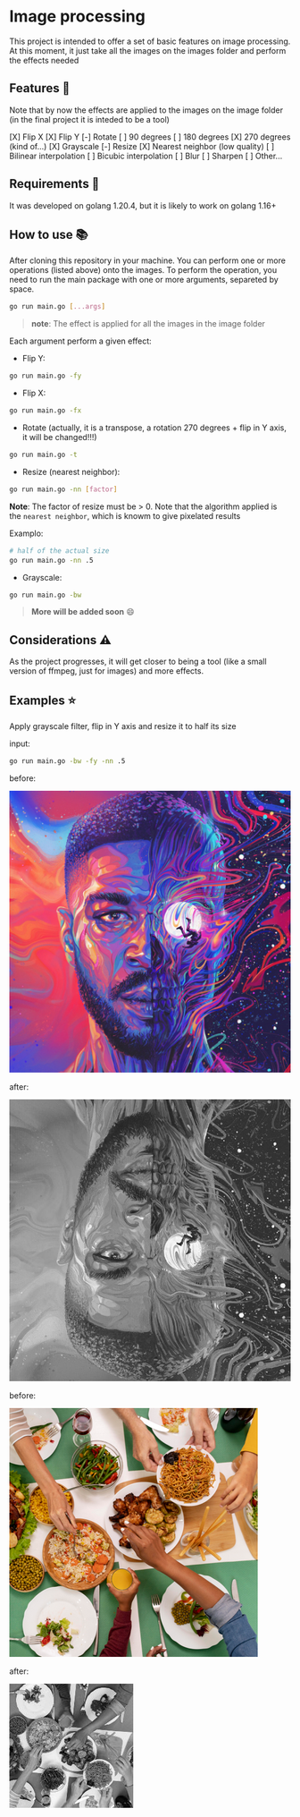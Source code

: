 # Image processing

This project is intended to offer a set of basic features on image processing. At this moment, it just take all the images on the images folder and perform the effects needed

## Features 🌟

Note that by now the effects are applied to the images on the image folder (in the final project it is inteded to be a tool)

[X] Flip X
[X] Flip Y
[-] Rotate 
  [ ] 90 degrees
  [ ] 180 degrees
  [X] 270 degrees (kind of...)
[X] Grayscale
[-] Resize
  [X] Nearest neighbor (low quality)
  [ ] Bilinear interpolation
  [ ] Bicubic interpolation
[ ] Blur
[ ] Sharpen
[ ] Other...

## Requirements 🔎

It was developed on golang 1.20.4, but it is likely to work on golang 1.16+

## How to use :books:

After cloning this repository in your machine. You can perform one or more operations (listed above) onto the images. To perform the operation, you need to run the main package with one or more arguments, separeted by space.

```sh
go run main.go [...args]
```

> **note**: The effect is applied for all the images in the image folder

Each argument perform a given effect:

- Flip Y:

```sh
go run main.go -fy
```

- Flip X:

```sh
go run main.go -fx
```

- Rotate (actually, it is a transpose, a rotation 270 degrees + flip in Y axis, it will be changed!!!)

```sh
go run main.go -t
```

- Resize (nearest neighbor):

```sh
go run main.go -nn [factor]
```

**Note**: The factor of resize must be > 0. Note that the algorithm applied is the `nearest neighbor`, which is knowm to give pixelated results

Examplo:

```sh
# half of the actual size
go run main.go -nn .5
```

- Grayscale:

```sh
go run main.go -bw
```

> **More will be added soon** 😄

## Considerations ⚠️

As the project progresses, it will get closer to being a tool (like a small version of ffmpeg, just for images) and more effects.

## Examples ⭐

Apply grayscale filter, flip in Y axis and resize it to half its size

input:
```sh
go run main.go -bw -fy -nn .5
```

before:

![sample image before effects](./images/SamSpratt_KidCudi_ManOnTheMoon3_AlbumCover_Web.jpg)

after:

![sample image after effects](./assets/SamSpratt_KidCudi_ManOnTheMoon3_AlbumCover_Web.jpg)

before:

![lunch before effects](./images/almoço.png)

after:

![lunch after effects](./assets/almoço.png)